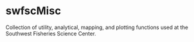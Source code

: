 swfscMisc
=========

Collection of utility, analytical, mapping, and plotting functions used at the Southwest Fisheries Science Center.
